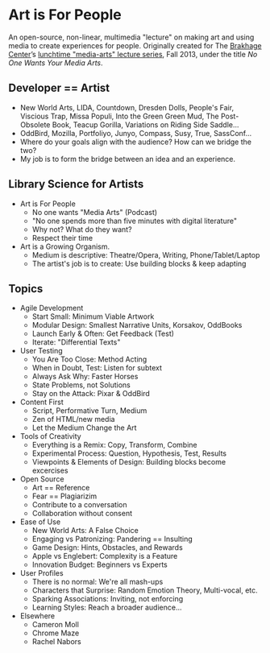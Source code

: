 Art is For People
=================

An open-source, non-linear, multimedia "lecture"
on making art and using media to create experiences for people.
Originally created for
The [Brakhage Center][bc]’s [lunchtime "media-arts" lecture series][ls],
Fall 2013,
under the title *No One Wants Your Media Arts*.

[bc]: http://brakhagecenter.com/
[ls]: http://brakhagecenter.com/?p=932

Developer == Artist
-------------------

- New World Arts, LIDA, Countdown, Dresden Dolls, People's Fair,
  Viscious Trap, Missa Populi, Into the Green Green Mud,
  The Post-Obsolete Book, Teacup Gorilla, Variations on Riding Side Saddle...
- OddBird, Mozilla, Portfoliyo, Junyo, Compass, Susy, True, SassConf...
- Where do your goals align with the audience? How can we bridge the two?
- My job is to form the bridge between an idea and an experience.

Library Science for Artists
---------------------------

- Art is For People
  - No one wants "Media Arts" (Podcast)
  - "No one spends more than five minutes with digital literature"
  - Why not? What do they want?
  - Respect their time
- Art is a Growing Organism.
  - Medium is descriptive: Theatre/Opera, Writing, Phone/Tablet/Laptop
  - The artist's job is to create: Use building blocks & keep adapting

Topics
------

- Agile Development
  - Start Small: Minimum Viable Artwork
  - Modular Design: Smallest Narrative Units, Korsakov, OddBooks
  - Launch Early & Often: Get Feedback (Test)
  - Iterate: "Differential Texts"
- User Testing
  - You Are Too Close: Method Acting
  - When in Doubt, Test: Listen for subtext
  - Always Ask Why: Faster Horses
  - State Problems, not Solutions
  - Stay on the Attack: Pixar & OddBird
- Content First
  - Script, Performative Turn, Medium
  - Zen of HTML/new media
  - Let the Medium Change the Art
- Tools of Creativity
  - Everything is a Remix: Copy, Transform, Combine
  - Experimental Process: Question, Hypothesis, Test, Results
  - Viewpoints & Elements of Design: Building blocks become excercises
- Open Source
  - Art == Reference
  - Fear == Plagiarizim
  - Contribute to a conversation
  - Collaboration without consent
- Ease of Use
  - New World Arts: A False Choice
  - Engaging vs Patronizing: Pandering == Insulting
  - Game Design: Hints, Obstacles, and Rewards
  - Apple vs Englebert: Complexity is a Feature
  - Innovation Budget: Beginners vs Experts
- User Profiles
  - There is no normal: We're all mash-ups
  - Characters that Surprise: Random Emotion Theory, Multi-vocal, etc.
  - Sparking Associations: Inviting, not enforcing
  - Learning Styles: Reach a broader audience...
- Elsewhere
  - Cameron Moll
  - Chrome Maze
  - Rachel Nabors
